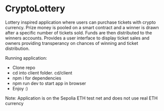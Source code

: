 # CryptoLottery
Lottery inspired application where users can purchase tickets with crypto currency. 
Prize money is pooled on a smart contract and a winner is drawn after a specific number of tickets sold. 
Funds are then distributed to the winners accounts.
Provides a user interface to display ticket sales and owners providing transperancy on chances of winning and ticket distribution.

Running application:
- Clone repo
- cd into client folder. cd/client
- npm i for dependencies
- npm run dev to start app in browser
- Enjoy :)

Note: Application is on the Sepolia ETH test net and does not use real ETH currency
